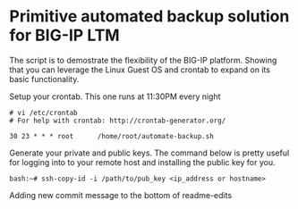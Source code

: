 
# Primitive automated backup solution for BIG-IP LTM
The script is to demostrate the flexibility of the BIG-IP platform.
Showing that you can leverage the Linux Guest OS and crontab to
expand on its basic functionality. 

Setup your crontab. This one runs at 11:30PM every night
```
# vi /etc/crontab
# For help with crontab: http://crontab-generator.org/

30 23 * * * root      /home/root/automate-backup.sh
```

Generate your private and public keys. The command below is pretty useful for 
logging into to your remote host and installing the public key for you.
```
bash:~# ssh-copy-id -i /path/to/pub_key <ip_address or hostname>
```
Adding new commit message to the bottom of readme-edits 
